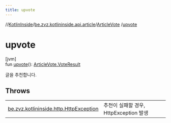 ```yaml
---
title: upvote
---
```

//[KotlinInside](../../../index.html)/[be.zvz.kotlininside.api.article](../index.html)/[ArticleVote](index.html)
/[upvote](upvote.html)

# upvote

[jvm]\
fun [upvote](upvote.html)(): [ArticleVote.VoteResult](-vote-result/index.html)

글을 추천합니다.

## Throws

| | |
|---|---|
| [be.zvz.kotlininside.http.HttpException](../../be.zvz.kotlininside.http/-http-exception/index.html) | 추천이 실패할 경우, HttpException 발생 |




